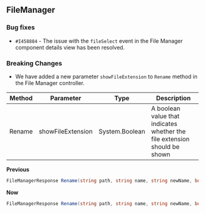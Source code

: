 ## FileManager

### Bug fixes

- `#I458884` -  The issue with the `fileSelect` event in the File Manager component details view has been resolved.

### Breaking Changes

- We have added a new parameter `showFileExtension` to `Rename` method in the File Manager controller.

|Method|Parameter |Type |Description |
|-------------|------------|------------|------------|
|Rename |showFileExtension |System.Boolean |A boolean value that indicates whether the file extension should be shown |

**Previous**

```csharp
FileManagerResponse Rename(string path, string name, string newName, bool replace = false, params FileManagerDirectoryContent[] data);
```

**Now**

```csharp
FileManagerResponse Rename(string path, string name, string newName, bool replace = false, bool showFileExtension = true, params FileManagerDirectoryContent[] data);
```
